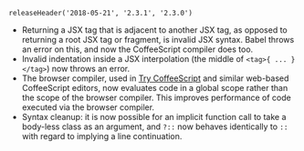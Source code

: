 ```
releaseHeader('2018-05-21', '2.3.1', '2.3.0')
```

*   Returning a JSX tag that is adjacent to another JSX tag, as opposed to returning a root JSX tag or fragment, is invalid JSX syntax. Babel throws an error on this, and now the CoffeeScript compiler does too.
*   Invalid indentation inside a JSX interpolation (the middle of `<tag>{ ... }</tag>`) now throws an error.
*   The browser compiler, used in [Try CoffeeScript](https://coffeescript.org/#try) and similar web-based CoffeeScript editors, now evaluates code in a global scope rather than the scope of the browser compiler. This improves performance of code executed via the browser compiler.
*   Syntax cleanup: it is now possible for an implicit function call to take a body-less class as an argument, and `?::` now behaves identically to `::` with regard to implying a line continuation.
